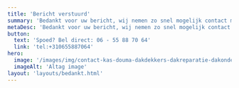 ```yaml
---
title: 'Bericht verstuurd'
summary: 'Bedankt voor uw bericht, wij nemen zo snel mogelijk contact met u up. Direct hulp nodig? Neem telefonisch contact met ons op.'
metaDesc: 'Bedankt voor uw bericht, wij nemen zo snel mogelijk contact met u up. Direct hulp nodig? Neem telefonisch contact met ons op. Meer weten? Neem contact met ons op!'
button:
  text: 'Spoed? Bel direct: 06 - 55 88 70 64'
  link: 'tel:+310655887064'
hero:
  image: '/images/img/contact-kas-douma-dakdekkers-dakreparatie-dakonderhoud.jpeg'
  imageAlt: 'Altag image'
layout: 'layouts/bedankt.html'
---
```

